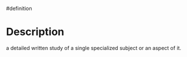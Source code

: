 #definition
# Description
a detailed written study of a single specialized subject or an aspect of it.